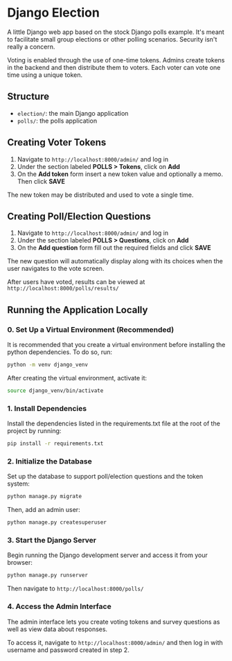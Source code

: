 # Django Election
A little Django web app based on the stock Django polls example. It's meant to 
facilitate small group elections or other polling scenarios. 
Security isn't really a concern.

Voting is enabled through the use of one-time tokens. Admins create tokens in the backend
and then distribute them to voters. Each voter can vote one time using a unique token.

## Structure
- `election/`: the main Django application
- `polls/`: the polls application

## Creating Voter Tokens

1. Navigate to `http://localhost:8000/admin/` and log in
2. Under the section labeled **POLLS > Tokens**, click on **Add**
3. On the **Add token** form insert a new token value and optionally
a memo. Then click **SAVE**

The new token may be distributed and used to vote a single time.

## Creating Poll/Election Questions

1. Navigate to `http://localhost:8000/admin/` and log in
2. Under the section labeled **POLLS > Questions**, click on **Add**
3. On the **Add question** form fill out the required fields and 
click **SAVE**

The new question will automatically display along with its choices 
when the user navigates to the vote screen. 

After users have voted, results can be viewed at 
`http://localhost:8000/polls/results/`

## Running the Application Locally

### 0. Set Up a Virtual Environment (Recommended)

It is recommended that you create a virtual environment before installing
the python dependencies. To do so, run:

```bash
python -m venv django_venv
```

After creating the virtual environment, activate it:

```bash
source django_venv/bin/activate
```

### 1. Install Dependencies

Install the dependencies listed in the requirements.txt file at the root of
the project by running:

```bash
pip install -r requirements.txt
```

### 2. Initialize the Database

Set up the database to support poll/election questions and the token system:

```bash
python manage.py migrate
```

Then, add an admin user:

```bash
python manage.py createsuperuser
```

### 3. Start the Django Server

Begin running the Django development server and access it from your browser:

```bash
python manage.py runserver
```

Then navigate to `http://localhost:8000/polls/`

### 4. Access the Admin Interface

The admin interface lets you create voting tokens and survey questions as well
as view data about responses. 

To access it, navigate to `http://localhost:8000/admin/` and then log in with username and password created in step 2.
